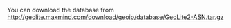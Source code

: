 You can download the database from http://geolite.maxmind.com/download/geoip/database/GeoLite2-ASN.tar.gz
